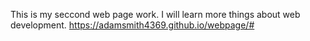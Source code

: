 This is my seccond web page work. I will learn more things about web development.
https://adamsmith4369.github.io/webpage/#
